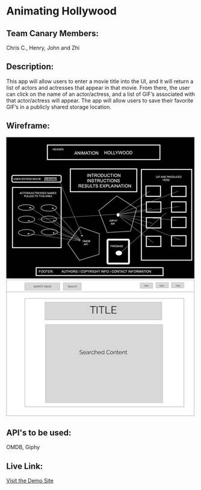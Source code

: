 # Animating Hollywood

## Team Canary Members:
Chris C., Henry, John and Zhi

## Description:
This app will allow users to enter a movie title into the UI, and it will return a list of actors and actresses that appear in that movie. From there, the user can click on the name of an actor/actress, and a list of GIF’s associated with that actor/actress will appear. The app will allow users to save their favorite GIF’s in a publicly shared storage location.

## Wireframe:
<img src="assets/images/WireframeAH.jpg">
<img src="assets/images/homepage_wireframe.png">


## API's to be used:
OMDB, Giphy

## Live Link:
<a href="https://henryhankdc.github.io/animating-hollywood/"> Visit the Demo Site</a>



